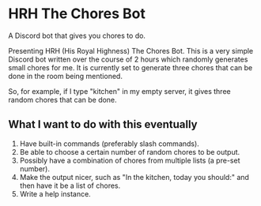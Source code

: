 # HRH The Chores Bot
A Discord bot that gives you chores to do.
<br>

Presenting HRH (His Royal Highness) The Chores Bot. This is a very simple Discord bot written over the course of 2 hours which randomly generates small chores for me.
It is currently set to generate three chores that can be done in the room being mentioned.
<br>

So, for example, if I type "kitchen" in my empty server, it gives three random chores that can be done.
<br>

## What I want to do with this eventually <br>

 1. Have built-in commands (preferably slash commands). <br>
 2. Be able to choose a certain number of random chores to be output. <br>
 3. Possibly have a combination of chores from multiple lists (a pre-set number). <br>
 4. Make the output nicer, such as "In the kitchen, today you should:" and then have it be a list of chores.
 5. Write a help instance.
